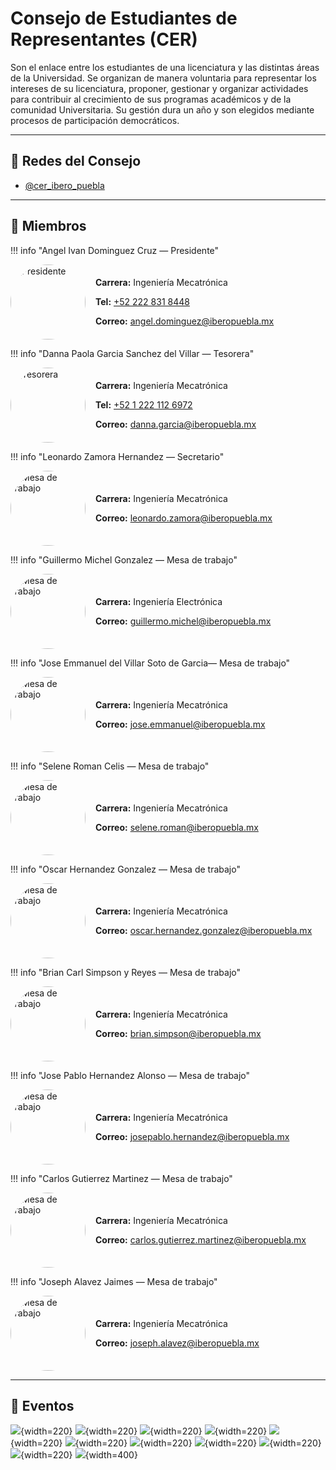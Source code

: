 # Consejo de Estudiantes de Representantes (CER)

Son el enlace entre los estudiantes de una licenciatura y las distintas áreas de la Universidad. Se organizan de manera voluntaria para representar los intereses de su licenciatura, proponer, gestionar y organizar actividades para contribuir al crecimiento de sus programas académicos y de la comunidad Universitaria. Su gestión dura un año y son elegidos mediante procesos de participación democráticos.

---

## 📣 Redes del Consejo

- <i class="fa-brands fa-instagram"></i>  [@cer_ibero_puebla](https://instagram.com/tu_usuario)

---

## 👥 Miembros


!!! info "Angel Ivan Dominguez Cruz — Presidente"
    <div style="display: flex; align-items: center; gap: 1rem;">
        <img src="../../images/angel.jpg" alt="Presidente" style="border-radius:50%; width:120px; height:120px; object-fit:cover;">
        <div>
            <p><strong>Carrera:</strong> Ingeniería Mecatrónica</p>
            <p><strong>Tel:</strong> <a href="tel:+522228318448">+52 222 831 8448</a></p>
            <p><strong>Correo:</strong> <a href="mailto:angel.dominguez@iberopuebla.mx">angel.dominguez@iberopuebla.mx</a></p>
        </div>
    </div>

!!! info "Danna Paola Garcia Sanchez del Villar — Tesorera"
    <div style="display: flex; align-items: center; gap: 1rem;">
        <img src="../../images/danna.jpg" alt="Tesorera" style="border-radius:50%; width:120px; height:120px; object-fit:cover;">
        <div>
            <p><strong>Carrera:</strong> Ingeniería Mecatrónica</p>
            <p><strong>Tel:</strong> <a href="tel:+5212221126972">+52 1 222 112 6972</a></p>
            <p><strong>Correo:</strong> <a href="mailto:danna.garcia@iberopuebla.mx">danna.garcia@iberopuebla.mx</a></p>
        </div>
    </div>

!!! info "Leonardo Zamora Hernandez — Secretario"
    <div style="display: flex; align-items: center; gap: 1rem;">
        <img src="../../images/leonardo.jpg" alt="Mesa de trabajo" style="border-radius:50%; width:120px; height:120px; object-fit:cover;">
        <div>
            <p><strong>Carrera:</strong> Ingeniería Mecatrónica</p>
            <p><strong>Correo:</strong> <a href="mailto:leonardo.zamora@iberopuebla.mx">leonardo.zamora@iberopuebla.mx</a></p>
        </div>
    </div>

!!! info "Guillermo Michel Gonzalez — Mesa de trabajo"
    <div style="display: flex; align-items: center; gap: 1rem;">
        <img src="../../images/memo.jpg" alt="Mesa de trabajo" style="border-radius:50%; width:120px; height:120px; object-fit:cover;">
        <div>
            <p><strong>Carrera:</strong> Ingeniería Electrónica</p>
            <p><strong>Correo:</strong> <a href="mailto:guillermo.michel@iberopuebla.mx">guillermo.michel@iberopuebla.mx</a></p>
        </div>
    </div>

!!! info "Jose Emmanuel del Villar Soto de Garcia— Mesa de trabajo"
    <div style="display: flex; align-items: center; gap: 1rem;">
        <img src="../../images/emma.jpg" alt="Mesa de trabajo" style="border-radius:50%; width:120px; height:120px; object-fit:cover;">
        <div>
            <p><strong>Carrera:</strong> Ingeniería Mecatrónica</p>
            <p><strong>Correo:</strong> <a href="mailto:jose.emmanuel@iberopuebla.mx">jose.emmanuel@iberopuebla.mx</a></p>
        </div>
    </div>

!!! info "Selene Roman Celis — Mesa de trabajo"
    <div style="display: flex; align-items: center; gap: 1rem;">
        <img src="../../images/selene.jpg" alt="Mesa de trabajo" style="border-radius:50%; width:120px; height:120px; object-fit:cover;">
        <div>
            <p><strong>Carrera:</strong> Ingeniería Mecatrónica</p>
            <p><strong>Correo:</strong> <a href="mailto:selene.roman@iberopuebla.mx">selene.roman@iberopuebla.mx</a></p>
        </div>
    </div>

!!! info "Oscar Hernandez Gonzalez — Mesa de trabajo"
    <div style="display: flex; align-items: center; gap: 1rem;">
        <img src="../../images/oski.jpg" alt="Mesa de trabajo" style="border-radius:50%; width:120px; height:120px; object-fit:cover;">
        <div>
            <p><strong>Carrera:</strong> Ingeniería Mecatrónica</p>
            <p><strong>Correo:</strong> <a href="mailto:oscar.hernandez.gonzalez@iberopuebla.mx">oscar.hernandez.gonzalez@iberopuebla.mx</a></p>
        </div>
    </div>

!!! info "Brian Carl Simpson y Reyes — Mesa de trabajo"
    <div style="display: flex; align-items: center; gap: 1rem;">
        <img src="../../images/brian.jpg" alt="Mesa de trabajo" style="border-radius:50%; width:120px; height:120px; object-fit:cover;">
        <div>
            <p><strong>Carrera:</strong> Ingeniería Mecatrónica</p>
            <p><strong>Correo:</strong> <a href="mailto:brian.simpson@iberopuebla.mx">brian.simpson@iberopuebla.mx</a></p>
        </div>
    </div>

!!! info "Jose Pablo Hernandez Alonso — Mesa de trabajo"
    <div style="display: flex; align-items: center; gap: 1rem;">
        <img src="../../images/jp.jpg" alt="Mesa de trabajo" style="border-radius:50%; width:120px; height:120px; object-fit:cover;">
        <div>
            <p><strong>Carrera:</strong> Ingeniería Mecatrónica</p>
            <p><strong>Correo:</strong> <a href="mailto:josepablo.hernandez@iberopuebla.mx">josepablo.hernandez@iberopuebla.mx</a></p>
        </div>
    </div>

!!! info "Carlos Gutierrez Martinez — Mesa de trabajo"
    <div style="display: flex; align-items: center; gap: 1rem;">
        <img src="../../images/charlie.jpg" alt="Mesa de trabajo" style="border-radius:50%; width:120px; height:120px; object-fit:cover;">
        <div>
            <p><strong>Carrera:</strong> Ingeniería Mecatrónica</p>
            <p><strong>Correo:</strong> <a href="mailto:carlos.gutierrez.martinez@iberopuebla.mx">carlos.gutierrez.martinez@iberopuebla.mx</a></p>
        </div>
    </div>



!!! info "Joseph Alavez Jaimes — Mesa de trabajo"
    <div style="display: flex; align-items: center; gap: 1rem;">
        <img src="../../images/joseph.jpg" alt="Mesa de trabajo" style="border-radius:50%; width:120px; height:120px; object-fit:cover;">
        <div>
            <p><strong>Carrera:</strong> Ingeniería Mecatrónica</p>
            <p><strong>Correo:</strong> <a href="mailto:joseph.alavez@iberopuebla.mx">joseph.alavez@iberopuebla.mx</a></p>
        </div>
    </div>

---

## 🎉 Eventos
![](../images/malinche.jpg){width=220} 
![](../images/luchas.jpg){width=220} 
![](../images/praga.jpg){width=220}
![](../images/fab24.jpg){width=220}
![](../images/cdmx.jpg){width=220}
![](../images/leon.jpg){width=220}
![](../images/ieeeday.jpg){width=220}
![](../images/humanitarian.jpg){width=220}
![](../images/andes.jpg){width=220}
![](../images/wro.jpg){width=220}
![](../images/oriente.jpg){width=400}
